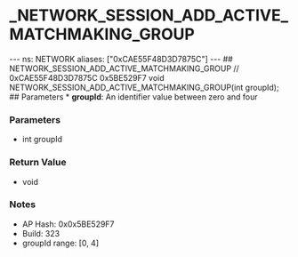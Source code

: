 # _NETWORK_SESSION_ADD_ACTIVE_MATCHMAKING_GROUP

--- ns: NETWORK aliases: ["0xCAE55F48D3D7875C"] --- ## NETWORK_SESSION_ADD_ACTIVE_MATCHMAKING_GROUP  // 0xCAE55F48D3D7875C 0x5BE529F7 void NETWORK_SESSION_ADD_ACTIVE_MATCHMAKING_GROUP(int groupId);  ## Parameters * **groupId**: An identifier value between zero and four

### Parameters
* int groupId

### Return Value
* void

### Notes
* AP Hash: 0x0x5BE529F7
* Build: 323
* groupId range: [0, 4]

